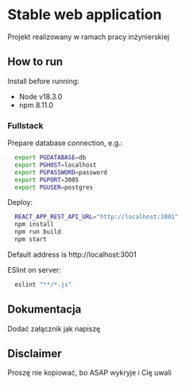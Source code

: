 # Stable web application

Projekt realizowany w ramach pracy inżynierskiej

## How to run

Install before running:

- Node v18.3.0
- npm 8.11.0

### Fullstack

Prepare database connection, e.g.:

```sh
  export PGDATABASE=db
  export PGHOST=localhost
  export PGPASSWORD=password
  export PGPORT=3005
  export PGUSER=postgres
```

Deploy:

```sh
  REACT_APP_REST_API_URL="http://localhost:3001"
  npm install
  npm run build
  npm start
```

Default address is http://localhost:3001

ESlint on server:

```sh
  eslint "**/*.js"
```

## Dokumentacja

Dodać załącznik jak napiszę

## Disclaimer

Proszę nie kopiować, bo ASAP wykryje i Cię uwali
